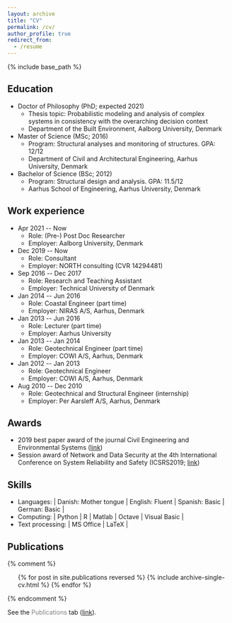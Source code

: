 ```yaml
---
layout: archive
title: "CV"
permalink: /cv/
author_profile: true
redirect_from:
  - /resume
---
```


{% include base_path %}

Education
---
* Doctor of Philosophy (PhD; expected 2021) 
  * Thesis topic: Probabilistic modeling and analysis of complex systems in consistency with the overarching decision context
  * Department of the Built Environment, Aalborg University, Denmark
* Master of Science (MSc; 2016)
  * Program: Structural analyses and monitoring of structures. GPA: 12/12  
  * Department of Civil and Architectural Engineering, Aarhus University, Denmark
* Bachelor of Science (BSc; 2012) 
  * Program: Structural design and analysis. GPA: 11.5/12 
  * Aarhus School of Engineering, Aarhus University, Denmark

Work experience
---
* Apr 2021 -- Now
	* Role: (Pre-) Post Doc Researcher
	* Employer: Aalborg University, Denmark
* Dec 2019 -- Now
	* Role: Consultant
	* Employer: NORTH consulting (CVR 14294481)
* Sep 2016 -- Dec 2017
	* Role: Research and Teaching Assistant 
	* Employer: Technical University of Denmark
* Jan 2014 -- Jun 2016
	* Role: Coastal Engineer (part time)
	* Employer: NIRAS A/S, Aarhus, Denmark
* Jan 2013 -- Jun 2016
	* Role: Lecturer (part time)
	* Employer: Aarhus University
* Jan 2013 -- Jan 2014
	* Role: Geotechnical Engineer (part time)
	* Employer: COWI A/S, Aarhus, Denmark
* Jan 2012 -- Jan 2013
	* Role: Geotechnical Engineer
	* Employer: COWI A/S, Aarhus, Denmark
* Aug 2010 -- Dec 2010
	* Role: Geotechnical and Structural Engineer (internship)
	* Employer: Per Aarsleff A/S, Aarhus, Denmark

Awards
---
* 2019 best paper award of the journal Civil Engineering and Environmental Systems ([link](https://think.taylorandfrancis.com/journal-prize-civil-engineering-and-environmental-systems-best-paper-award/))
* Session award of Network and Data Security at the 4th International Conference on System Reliability and Safety (ICSRS2019; [link](http://www.icsrs.org/icsrs19.html))

Skills
---
* Languages:
  | Danish: Mother tongue | English: Fluent | Spanish: Basic | German: Basic |
* Computing: 
  | Python | R | Matlab | Octave | Visual Basic |
* Text processing: 
  | MS Office | LaTeX |

Publications
---
{% comment %}
  <ul>{% for post in site.publications reversed %}
    {% include archive-single-cv.html %}
  {% endfor %}</ul>
{% endcomment %}

See the <span style="color:gray"> Publications </span> tab ([link](https://sebastianglavind.github.io/publications/)).
